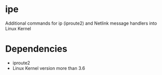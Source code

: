 # ipe
Additional commands for ip (iproute2) and Netlink message handlers into Linux Kernel

# Dependencies
* iproute2
* Linux Kernel version more than 3.6

